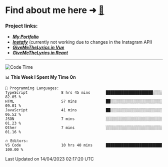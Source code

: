 # Find about me here ➜ [🧑](https://pauabella.dev)

### Project links:
- ***[My Portfolio](https://pauabella.dev)***
- ***[Instafy](https://instafy.me)*** (currently not working due to changes in the Instagram API)
- ***[GiveMeTheLyrics in Vue](https://lyrics.pauabella.dev)***
- ***[GiveMeTheLyrics in React](https://pauabella.dev/GiveMeTheLyrics)***

---
<!--START_SECTION:waka-->
![Code Time](http://img.shields.io/badge/Code%20Time-2%2C070%20hrs%2028%20mins-blue)

📊 **This Week I Spent My Time On** 

```text
💬 Programming Languages: 
TypeScript               8 hrs 45 mins       █████████████████████░░░░   82.05 % 
HTML                     57 mins             ██░░░░░░░░░░░░░░░░░░░░░░░   09.01 % 
JavaScript               41 mins             ██░░░░░░░░░░░░░░░░░░░░░░░   06.52 % 
JSON                     7 mins              ░░░░░░░░░░░░░░░░░░░░░░░░░   01.23 % 
Other                    7 mins              ░░░░░░░░░░░░░░░░░░░░░░░░░   01.16 % 

🔥 Editors: 
VS Code                  10 hrs 40 mins      █████████████████████████   100.00 % 
```


 Last Updated on 14/04/2023 02:17:20 UTC
<!--END_SECTION:waka-->
